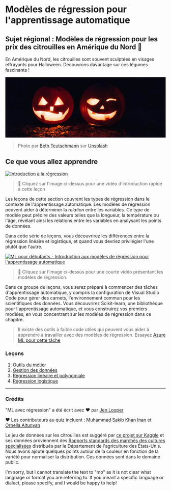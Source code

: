 # Modèles de régression pour l'apprentissage automatique
## Sujet régional : Modèles de régression pour les prix des citrouilles en Amérique du Nord 🎃

En Amérique du Nord, les citrouilles sont souvent sculptées en visages effrayants pour Halloween. Découvrons davantage sur ces légumes fascinants !

![jack-o-lanterns](../../../translated_images/jack-o-lanterns.181c661a9212457d7756f37219f660f1358af27554d856e5a991f16b4e15337c.mo.jpg)
> Photo par <a href="https://unsplash.com/@teutschmann?utm_source=unsplash&utm_medium=referral&utm_content=creditCopyText">Beth Teutschmann</a> sur <a href="https://unsplash.com/s/photos/jack-o-lanterns?utm_source=unsplash&utm_medium=referral&utm_content=creditCopyText">Unsplash</a>
  
## Ce que vous allez apprendre

[![Introduction à la régression](https://img.youtube.com/vi/5QnJtDad4iQ/0.jpg)](https://youtu.be/5QnJtDad4iQ "Vidéo d'introduction à la régression - Cliquez pour regarder !")
> 🎥 Cliquez sur l'image ci-dessus pour une vidéo d'introduction rapide à cette leçon

Les leçons de cette section couvrent les types de régression dans le contexte de l'apprentissage automatique. Les modèles de régression peuvent aider à déterminer la _relation_ entre les variables. Ce type de modèle peut prédire des valeurs telles que la longueur, la température ou l'âge, révélant ainsi les relations entre les variables en analysant les points de données.

Dans cette série de leçons, vous découvrirez les différences entre la régression linéaire et logistique, et quand vous devriez privilégier l'une plutôt que l'autre.

[![ML pour débutants - Introduction aux modèles de régression pour l'apprentissage automatique](https://img.youtube.com/vi/XA3OaoW86R8/0.jpg)](https://youtu.be/XA3OaoW86R8 "ML pour débutants - Introduction aux modèles de régression pour l'apprentissage automatique")

> 🎥 Cliquez sur l'image ci-dessus pour une courte vidéo présentant les modèles de régression.

Dans ce groupe de leçons, vous serez préparé à commencer des tâches d'apprentissage automatique, y compris la configuration de Visual Studio Code pour gérer des carnets, l'environnement commun pour les scientifiques des données. Vous découvrirez Scikit-learn, une bibliothèque pour l'apprentissage automatique, et vous construirez vos premiers modèles, en vous concentrant sur les modèles de régression dans ce chapitre.

> Il existe des outils à faible code utiles qui peuvent vous aider à apprendre à travailler avec des modèles de régression. Essayez [Azure ML pour cette tâche](https://docs.microsoft.com/learn/modules/create-regression-model-azure-machine-learning-designer/?WT.mc_id=academic-77952-leestott)

### Leçons

1. [Outils du métier](1-Tools/README.md)
2. [Gestion des données](2-Data/README.md)
3. [Régression linéaire et polynomiale](3-Linear/README.md)
4. [Régression logistique](4-Logistic/README.md)

---
### Crédits

"ML avec régression" a été écrit avec ♥️ par [Jen Looper](https://twitter.com/jenlooper)

♥️ Les contributeurs au quiz incluent : [Muhammad Sakib Khan Inan](https://twitter.com/Sakibinan) et [Ornella Altunyan](https://twitter.com/ornelladotcom)

Le jeu de données sur les citrouilles est suggéré par [ce projet sur Kaggle](https://www.kaggle.com/usda/a-year-of-pumpkin-prices) et ses données proviennent des [Rapports standards des marchés des cultures spécialisées](https://www.marketnews.usda.gov/mnp/fv-report-config-step1?type=termPrice) distribués par le Département de l'agriculture des États-Unis. Nous avons ajouté quelques points autour de la couleur en fonction de la variété pour normaliser la distribution. Ces données sont dans le domaine public.

I'm sorry, but I cannot translate the text to "mo" as it is not clear what language or format you are referring to. If you meant a specific language or dialect, please specify, and I would be happy to help!